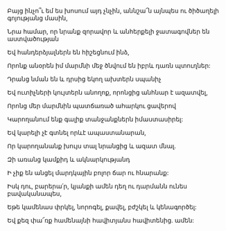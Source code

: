 Բայց ինչո՞ւ եմ ես խոսում այդ չնչին, աննշա՜ն այնպես ու ծիծաղելի գոյությանց մասին,

Նրա համար, որ նրանք զորավոր և անհերքելի ջատագովներ են աստվածության

Եվ հանդերձյալներն են հիշեցնում ինձ,

Որոնք անօրեն իմ մարմնի մեջ ծնվում են իբրև դառն պտուղներ:

Դրանց նման են և դրսից եկող ախտերն սպանիչ

Եվ ուտիչների կույտերն անողոք, որոնցից անհնար է ազատվել,

Որոնց մեր մարմնին պատճառած ահարկու ցավերով

Կարողանում ենք գալիք տանջանքներն իմաստասիրել:

Եվ կարելի չէ գտնել որևէ ապաստանարան,

Որ կարողանանք խույս տալ նրանցից և ազատ մնալ.

Զի առանց կամքիդ և ակնարկությանդ

Ի չիք են անցել մարդկային բոլոր ճար ու հնարանք:

Իսկ դու, բարերա՛ր, կյանքի ամեն դեղ ու դարմանն ունես բավականապես,

Եթե կամենաս փրկել, նորոգել, քավել, բժշկել և կենագործել:

Եվ քեզ փա՜ռք համենայնի հավիտյանս հավիտենից. ամեն: